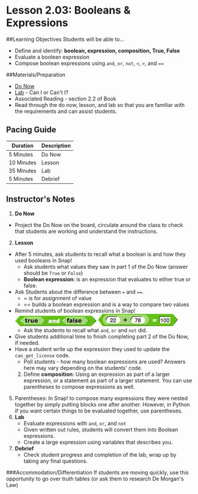 # Lesson 2.03: Booleans & Expressions

##Learning Objectives
Students will be able to... 
* Define and identify: **boolean, expression, composition, True, False**
* Evaluate a boolean expression
* Compose boolean expressions using `and`, `or`, `not`, `<`, `>`, and `==` 

##Materials/Preparation
* [Do Now]
* [Lab] - Can I or Can't I?
* Associated Reading - section 2.2 of Book
* Read through the do now, lesson, and lab so that you are familiar with the requirements and can assist students.

## Pacing Guide
| **Duration**   | **Description** |
| ---------- | ----------- |
| 5 Minutes  | Do Now      |
| 10 Minutes | Lesson      |
| 35 Minutes | Lab         |
| 5 Minutes | Debrief  |

## Instructor's Notes
1. **Do Now** 
  * Project the Do Now on the board, circulate around the class to check that students are working and understand the instructions. 
2. **Lesson**
  * After 5 minutes, ask students to recall what a boolean is and how they used booleans in Snap!
    * Ask students what values they saw in part 1 of the Do Now (answer should be `True` or `False`) 
    * **Boolean expression**: is an expression that evaluates to either true or false.
  * Ask Students about the difference between `=` and `==`. 
    * = is for assignment of value 
    * == builds a boolean expression and is a way to compare two values
  * Remind students of boolean expressions in Snap! 
    ![Snap boolean Expressions](snap_boolean_expressions.png)
    ![Snap boolean Expressions =](snap_boolean_expressions_equals.png)
    * Ask the students to recall what `and`, `or` and `not` did.
  * Give students additional time to finish completing part 2 of the Do Now, if needed. 
  * Have a student write up the expression they used to update the `can_get_license` code.
    * Poll students - how many boolean expressions are used? Answers here may vary depending on the students' code. 
    2. Define **composition**: Using an expression as part of a larger expression, or a statement as part of a larger statement. You can use parentheses to compose expressions as well.
  5. Parentheses: In Snap! to compose many expressions they were nested together by simply putting blocks one after another. However, in Python if you want certain things to be evaluated together, use parentheses.
3. **Lab**
    * Evaluate expressions with `and`, `or`, and `not`
    * Given written out rules, students will convert them into Boolean expressions.
    * Create a large expression using variables that describes you.
4. **Debrief**
    * Check student progress and completion of the lab, wrap up by taking any final questions.

###Accommodation/Differentiation
If students are moving quickly, use this opportunity to go over truth tables (or ask them to research De Morgan's Law) 
  
[Do Now]:do_now.md
[Lab]:lab.md